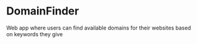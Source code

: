 # DomainFinder
Web app where users can find available domains for their websites based on keywords they give

